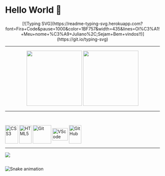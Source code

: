 # Hello World 👋
  
<div align="center"> 
[![Typing SVG](https://readme-typing-svg.herokuapp.com?font=Fira+Code&pause=1000&color=1BF757&width=435&lines=Ol%C3%A1!+Meu+nome+%C3%A9+Juliano%2C;Sejam+Bem+vindos!!)](https://git.io/typing-svg)
</div>

---

<div align="center"> 
  <img height="180em" src="https://github-readme-stats.vercel.app/api?username=DevSntosx71&show_icons=true&theme=codeSTACKr&include_all_commits=true&count_private=true"/>
  <img height="180em" src="https://github-readme-stats.vercel.app/api/top-langs/?username=DevSntosx71&layout=compact&langs_count=7&theme=codeSTACKr"/>
</div>
  
---

  </div>
  
<div style="display: inline_block"><br>

<img align="center" alt="CSS3" height="60" width="42" 
src="https://cdn.jsdelivr.net/gh/devicons/devicon/icons/css3/css3-original-wordmark.svg">
<img align="center" alt="HTML5" height="60" width="40" 
src="https://cdn.jsdelivr.net/gh/devicons/devicon/icons/html5/html5-original-wordmark.svg">
<img align="center" alt="Git" height="60" width="60" 
src="https://cdn.jsdelivr.net/gh/devicons/devicon/icons/git/git-original-wordmark.svg">
<img align="center" alt="VScode" height="40" width="50" 
src="https://cdn.jsdelivr.net/gh/devicons/devicon/icons/opera/opera-original-wordmark.svg">
<img align="center" alt="GitHub" height="60" width="40" 
src="https://cdn.jsdelivr.net/gh/devicons/devicon/icons/github/github-original-wordmark.svg">
</div>
  
---
  
<div>
  <a href="https://github.com/DevSntosx71" target="_blank"><img src="https://img.shields.io/badge/GitHub-100000?style=for-the-badge&logo=github&logoColor=white" target="_blank"></a>
  
  ##
  

  
  ![Snake animation](https://github.com/DevSantos09/DevSantos09/blob/output/github-contribution-grid-snake.svg)
 
</div>
